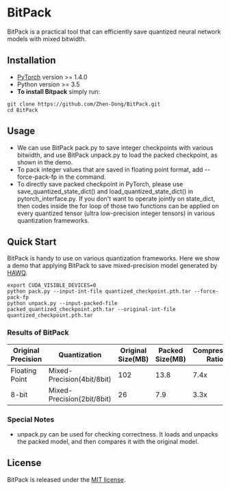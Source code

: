 # BitPack

BitPack is a practical tool that can efficiently save quantized neural network models with mixed bitwidth.

## Installation

* [PyTorch](http://pytorch.org/) version >= 1.4.0
* Python version >= 3.5
* **To install Bitpack** simply run:
```
git clone https://github.com/Zhen-Dong/BitPack.git
cd BitPack
```

## Usage
* We can use BitPack pack.py to save integer checkpoints with various bitwidth, and use BitPack unpack.py to load the packed checkpoint, as shown in the demo.
* To pack integer values that are saved in floating point format, add --force-pack-fp in the command.
* To directly save packed checkpoint in PyTorch, please use save_quantized_state_dict() and load_quantized_state_dict() in pytorch_interface.py. If you don't want to operate jointly on state_dict, then codes inside the for loop of those two functions can be applied on every quantized tensor (ultra low-precision integer tensors) in various quantization frameworks.

## Quick Start
BitPack is handy to use on various quantization frameworks. Here we show a demo that applying BitPack to save mixed-precision model generated by [HAWQ](https://github.com/Zhen-Dong/Bitpack.git).
```
export CUDA_VISIBLE_DEVICES=0
python pack.py --input-int-file quantized_checkpoint.pth.tar --force-pack-fp
python unpack.py --input-packed-file packed_quantized_checkpoint.pth.tar --original-int-file quantized_checkpoint.pth.tar
```

### Results of BitPack
Original Precision | Quantization | Original Size(MB) | Packed Size(MB) | Compression Ratio
---|---|---|---|---
Floating Point | Mixed-Precision(4bit/8bit) | 102 | 13.8 | 7.4x
8-bit | Mixed-Precision(2bit/8bit)          | 26  | 7.9  | 3.3x

### Special Notes
* unpack.py can be used for checking correctness. It loads and unpacks the packed model, and then compares it with the original model.

## License
BitPack is released under the [MIT license](LICENSE).
